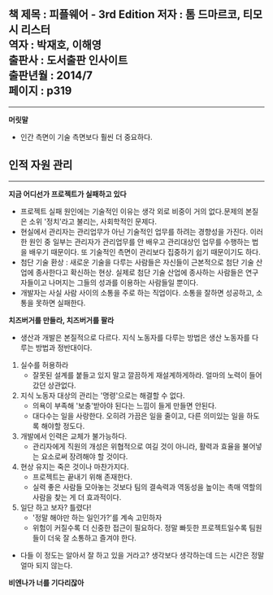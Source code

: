 책 제목 : 피플웨어 - 3rd Edition 
저자 : 톰 드마르코, 티모시 리스터  
역자 : 박재호, 이해영  
출판사 : 도서출판 인사이트  
출판년월 : 2014/7  
페이지 : p319  
- 

---

__머릿말__  

- 인간 측면이 기술 측면보다 훨씬 더 중요하다.  

__인적 자원 관리__  
- 
--- 

__지금 어디선가 프로젝트가 실패하고 있다__  

- 프로젝트 실패 원인에는 기술적인 이유는 생각 외로 비중이 거의 없다.문제의 본질은 소위 '정치'라고 불리는, 사회학적인 문제다.  
- 현실에서 관리자는 관리업무가 아닌 기술적인 업무를 하려는 경향성을 가진다. 이러한 원인 중 일부는 관리자가 관리업무를 안 배우고 관리대상인 업무를 수행하는 법을 배우기 때문이다. 또 기술적인 측면이 관리보다 집중하기 쉽기 때문이기도 하다.   
- 첨단 기술 환상 : 새로운 기술을 다루는 사람들은 자신들이 근본적으로 첨단 기술 산업에 종사한다고 확신하는 현상. 실제로 첨단 기술 산업에 종사하는 사람들은 연구자들이고 나머지는 그들의 성과를 이용하는 사람들일 뿐이다.  
- 개발자는 사실 사람 사이의 소통을 주로 하는 직업이다. 소통을 잘하면 성공하고, 소통을 못하면 실패한다.  

__치즈버거를 만들라, 치즈버거를 팔라__  
- 생산과 개발은 본질적으로 다르다. 지식 노동자를 다루는 방법은 생산 노동자를 다루는 방법과 정반대이다.  
1. 실수를 허용하라  
    - 잘못된 설계를 붙들고 있지 말고 깔끔하게 재설계하게하라. 얼마의 노력이 들어갔던 상관없다.  
2. 지식 노동자 대상의 관리는 '명령'으로는 해결할 수 없다.  
    - 의욕이 부족해 '보충'받아야 된다는 느낌이 들게 만들면 안된다.  
    - 대다수는 일을 사랑한다. 오히려 가끔은 일을 줄이고, 다른 의미있는 일을 하도록 해야할 정도다.  
3. 개발에서 인력은 교체가 불가능하다.  
    - 관리자에게 직원의 개성은 위협적으로 여길 것이 아니라, 활력과 효율을 불어넣는 요소로써 장려해야 할 것이다.
4. 현상 유지는 죽은 것이나 마찬가지다.  
    - 프로젝트는 끝내기 위해 존재한다.  
    - 실력 좋은 사람들 모아놓는 것보다 팀의 결속력과 역동성을 높이는 촉매 역할의 사람을 찾는 게 더 효과적이다.
5. 일단 하고 보자? 틀렸다!  
    - '정말 해야만 하는 일인가?'를 계속 고민하자  
    - 위험이 커질수록 더 신중한 접근이 필요하다. 정말 빠듯한 프로젝트일수록 팀원들이 더욱 잘 소통하고 즐겨야 한다.
- 다들 이 정도는 알아서 잘 하고 있을 거라고? 생각보다 생각하는데 드는 시간은 정말 얼마 되지 않는다.  

__비엔나가 너를 기다리잖아__  
